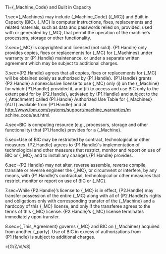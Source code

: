 Ti={_Machine_Code} and Built in Capacity

1.sec={_Machines} may include {_Machine_Code} ({_MC}) and Built in Capacity (BIC). {_MC} is computer instructions, fixes, replacements and related materials, such as data and passwords relied on, provided, used with or generated by {_MC}, that permit the operation of the machine's processors, storage or other functionality.

2.sec={_MC} is copyrighted and licensed (not sold). {P1.Handle} only provides copies, fixes or replacements for {_MC} for {_Machines} under warranty or {P1.Handle} maintenance, or under a separate written agreement which may be subject to additional charges.

3.sec={P2.Handle} agrees that all copies, fixes or replacements for {_MC} will be obtained solely as authorized by {P1.Handle}. {P1.Handle} grants {P2.Handle} a nonexclusive license to use {_MC} only (i) on the {_Machine} for which {P1.Handle} provided it, and (ii) to access and use BIC only to the extent paid for by {P2.Handle}, activated by {P1.Handle} and subject to the {_Attachment} called {P1.Handle} Authorized Use Table for {_Machines} (AUT) available from {P1.Handle} and at http://www.ibm.com/systems/support/machine_warranties/m achine_code/aut.html.

4.sec=BIC is computing resource (e.g., processors, storage and other functionality) that {P1.Handle} provides for a {_Machine}.

5.sec=Use of BIC may be restricted by contract, technological or other measures. {P2.Handle} agrees to {P1.Handle}'s implementation of technological and other measures that restrict, monitor and report on use of BIC or {_MC}, and to install any changes {P1.Handle} provides.

6.sec={P2.Handle} may not alter, reverse assemble, reverse compile, translate or reverse engineer the {_MC}, or circumvent or interfere, by any means, with {P1.Handle}’s contractual, technological or other measures that restrict, monitor or report on use of BIC or {_MC}.

7.sec=While {P2.Handle}’s license to {_MC} is in effect, {P2.Handle} may transfer possession of the entire {_MC} along with all of {P2.Handle}’s rights and obligations only with corresponding transfer of the {_Machine} and a hardcopy of this {_MC} license, and only if the transferee agrees to the terms of this {_MC} license. {P2.Handle}’s {_MC} license terminates immediately upon transfer.

8.sec={_This_Agreement} governs {_MC} and BIC on {_Machines} acquired from another {_party}. Use of BIC in excess of authorizations from {P1.Handle} is subject to additional charges.

=[G/Z/ol/s8]
